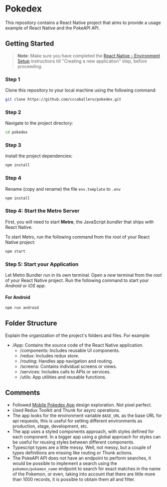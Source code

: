 # Pokedex

This repository contains a React Native project that aims to provide a usage example of React Native and the PokeAPI API.

## Getting Started

>**Note**: Make sure you have completed the [React Native - Environment Setup](https://reactnative.dev/docs/environment-setup) instructions till "Creating a new application" step, before proceeding.

### Step 1

Clone this repository to your local machine using the following command:

```bash
git clone https://github.com/cccaballero/pokedex.git
```

### Step 2

Navigate to the project directory:

```bash
cd pokedex
```

### Step 3

Install the project dependencies:

```bash
npm install
```

### Step 4

Rename (copy and rename) the file `env.template` to `.env`

```bash
npm install
```

### Step 4: Start the Metro Server

First, you will need to start **Metro**, the JavaScript _bundler_ that ships _with_ React Native.

To start Metro, run the following command from the _root_ of your React Native project:

```bash
npm start
```

### Step 5: Start your Application

Let Metro Bundler run in its _own_ terminal. Open a _new_ terminal from the _root_ of your React Native project. Run the following command to start your _Android_ or _iOS_ app:

#### For Android

```bash
npm run android
```
## Folder Structure

Explain the organization of the project's folders and files. For example:

- /App: Contains the source code of the React Native application.
   - /components: Includes reusable UI components.
   - /redux: Includes redux store.
   - /routing: Handles app navigation and routing.
   - /screens: Contains individual screens or views.
   - /services: Includes calls to APIs or services.
   - /utils: App utilities and reusable functions.

## Comments

- Followed [Mobile Pokedex App](https://dribbble.com/shots/16833947-Mobile-Pokedex-App-Design-Exploration/attachments/11892526?mode=media) design exploration. Not pixel perfect.
- Used Redux Toolkit and Thunk for async operations.
- The app looks for the environment variable `BASE_URL` as the base URL for api requests, this is useful for setting different environments as production, stage, development, etc.
- The app uses a styled components approach, with styles defined for each component. In a bigger app using a global approach for styles can be useful for reusing styles between different components.
- Typescript types are a little messy. Well, not messy, but a couple of types definitions are missing like routing or Thunk actions.
- The PokeAPI API does not have an endpoint to perform searches, it would be possible to implement a search using the `pokemon/pokemon_name` endpoint to search for exact matches in the name of the Pokemon, or even, taking into account that there are little more than 1000 records, it is possible to obtain them all and filter.
